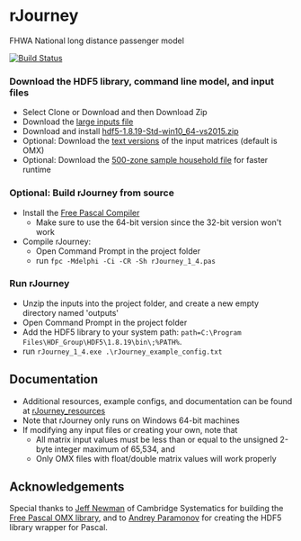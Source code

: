 # rJourney
FHWA National long distance passenger model

[![Build Status](https://dev.azure.com/ResourceSystemsGroup/Modeling%20Software/_apis/build/status/RSGInc.rJourney?branchName=master)](https://dev.azure.com/ResourceSystemsGroup/Modeling%20Software/_build/latest?definitionId=8&branchName=master)

### Download the HDF5 library, command line model, and input files
  - Select Clone or Download and then Download Zip
  - Download the [large inputs file](https://github.com/RSGInc/rJourney_resources/raw/master/inputs.zip)
  - Download and install [hdf5-1.8.19-Std-win10_64-vs2015.zip](https://support.hdfgroup.org/ftp/HDF5/releases/hdf5-1.8/hdf5-1.8.19/bin/windows/hdf5-1.8.19-Std-win10_64-vs2015.zip)
  - Optional: Download the [text versions](https://github.com/RSGInc/rJourney_resources/raw/master/text_inputs.zip) of the input matrices (default is OMX)
  - Optional: Download the [500-zone sample household file](https://github.com/RSGInc/rJourney_resources/blob/master/azure_inputs/us_synpop_hh3_500_zone_sample.dat) for faster runtime

### Optional: Build rJourney from source
  - Install the [Free Pascal Compiler](https://sourceforge.net/projects/freepascal/)
    - Make sure to use the 64-bit version since the 32-bit version won't work
  - Compile rJourney:
    - Open Command Prompt in the project folder
    - run `fpc -Mdelphi -Ci -CR -Sh rJourney_1_4.pas`

### Run rJourney
  - Unzip the inputs into the project folder, and create a new empty directory named 'outputs'
  - Open Command Prompt in the project folder
  - Add the HDF5 library to your system path: `path=C:\Program Files\HDF_Group\HDF5\1.8.19\bin\;%PATH%`.
  - run `rJourney_1_4.exe .\rJourney_example_config.txt`

## Documentation
  - Additional resources, example configs, and documentation can be found at [rJourney_resources](https://github.com/rsginc/rjourney_resources)
  - Note that rJourney only runs on Windows 64-bit machines
  - If modifying any input files or creating your own, note that
    - All matrix input values must be less than or equal to the unsigned 2-byte integer maximum of 65,534, and
    - Only OMX files with float/double matrix values will work properly

## Acknowledgements
Special thanks to [Jeff Newman](https://github.com/jpn--) of Cambridge Systematics for building the [Free Pascal OMX library](https://github.com/jpn--/omx-freepascal), and to [Andrey Paramonov](http://hdf-forum.184993.n3.nabble.com/Delphi-interface-for-hdf5-dll-1-8-19-amp-1-10-1-td4029751.html) for creating the HDF5 library wrapper for Pascal.
